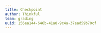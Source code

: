 ```yaml
---
title: Checkpoint
author: Thinkful
team: grading
uuid: 156ea144-646b-41a8-9c4a-37ead59b70cf
---
```


